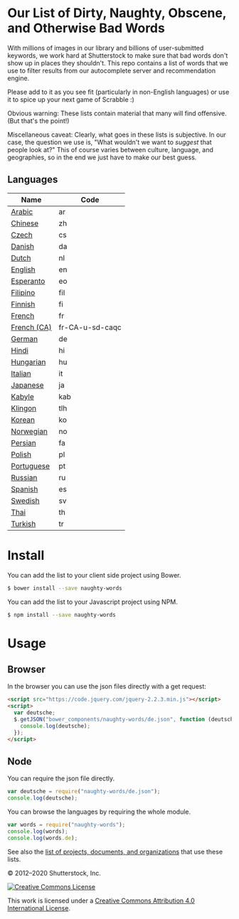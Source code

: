 # Our List of Dirty, Naughty, Obscene, and Otherwise Bad Words #

With millions of images in our library and billions of user-submitted keywords, we work hard at Shutterstock to make sure that bad words don't show up in places they shouldn't.  This repo contains a list of words that we use to filter results from our autocomplete server and recommendation engine.

Please add to it as you see fit (particularly in non-English languages) or use it to spice up your next game of Scrabble :)

Obvious warning: These lists contain material that many will find offensive.  (But that's the point!)

Miscellaneous caveat: Clearly, what goes in these lists is subjective.  In our case, the question we use is, "What wouldn't we want to *suggest* that people look at?"  This of course varies between culture, language, and geographies, so in the end we just have to make our best guess.

## Languages


| Name                               | Code              |
| ---------------------------------- | ----------------- |
| [Arabic](https://github.com/LDNOOBW/List-of-Dirty-Naughty-Obscene-and-Otherwise-Bad-Words/blob/master/ar)                       | ar                |
| [Chinese](https://github.com/LDNOOBW/List-of-Dirty-Naughty-Obscene-and-Otherwise-Bad-Words/blob/master/zh)                      | zh                |
| [Czech](https://github.com/LDNOOBW/List-of-Dirty-Naughty-Obscene-and-Otherwise-Bad-Words/blob/master/cs)                        | cs                |
| [Danish](https://github.com/LDNOOBW/List-of-Dirty-Naughty-Obscene-and-Otherwise-Bad-Words/blob/master/da)                       | da                |
| [Dutch](https://github.com/LDNOOBW/List-of-Dirty-Naughty-Obscene-and-Otherwise-Bad-Words/blob/master/nl)                        | nl                |
| [English](https://github.com/LDNOOBW/List-of-Dirty-Naughty-Obscene-and-Otherwise-Bad-Words/blob/master/en)                      | en                |
| [Esperanto](https://github.com/LDNOOBW/List-of-Dirty-Naughty-Obscene-and-Otherwise-Bad-Words/blob/master/eo)                    | eo                |
| [Filipino](https://github.com/LDNOOBW/List-of-Dirty-Naughty-Obscene-and-Otherwise-Bad-Words/blob/master/fil)                    | fil               |
| [Finnish](https://github.com/LDNOOBW/List-of-Dirty-Naughty-Obscene-and-Otherwise-Bad-Words/blob/master/fi)                      | fi                |
| [French](https://github.com/LDNOOBW/List-of-Dirty-Naughty-Obscene-and-Otherwise-Bad-Words/blob/master/fr)                       | fr                |
| [French (CA)](https://github.com/LDNOOBW/List-of-Dirty-Naughty-Obscene-and-Otherwise-Bad-Words/blob/master/fr-CA-u-sd-caqc)     | fr-CA-u-sd-caqc   |
| [German](https://github.com/LDNOOBW/List-of-Dirty-Naughty-Obscene-and-Otherwise-Bad-Words/blob/master/de)                       | de                |
| [Hindi](https://github.com/LDNOOBW/List-of-Dirty-Naughty-Obscene-and-Otherwise-Bad-Words/blob/master/hi)                        | hi                |
| [Hungarian](https://github.com/LDNOOBW/List-of-Dirty-Naughty-Obscene-and-Otherwise-Bad-Words/blob/master/hu)                    | hu                |
| [Italian](https://github.com/LDNOOBW/List-of-Dirty-Naughty-Obscene-and-Otherwise-Bad-Words/blob/master/it)                      | it                |
| [Japanese](https://github.com/LDNOOBW/List-of-Dirty-Naughty-Obscene-and-Otherwise-Bad-Words/blob/master/ja)                     | ja                |
| [Kabyle](https://github.com/LDNOOBW/List-of-Dirty-Naughty-Obscene-and-Otherwise-Bad-Words/blob/master/kab)                      | kab               |
| [Klingon](https://github.com/LDNOOBW/List-of-Dirty-Naughty-Obscene-and-Otherwise-Bad-Words/blob/master/tlh)                     | tlh               |
| [Korean](https://github.com/LDNOOBW/List-of-Dirty-Naughty-Obscene-and-Otherwise-Bad-Words/blob/master/ko)                       | ko                |
| [Norwegian](https://github.com/LDNOOBW/List-of-Dirty-Naughty-Obscene-and-Otherwise-Bad-Words/blob/master/no)                    | no                |
| [Persian](https://github.com/LDNOOBW/List-of-Dirty-Naughty-Obscene-and-Otherwise-Bad-Words/blob/master/fa)                      | fa                |
| [Polish](https://github.com/LDNOOBW/List-of-Dirty-Naughty-Obscene-and-Otherwise-Bad-Words/blob/master/pl)                       | pl                |
| [Portuguese](https://github.com/LDNOOBW/List-of-Dirty-Naughty-Obscene-and-Otherwise-Bad-Words/blob/master/pt)                   | pt                |
| [Russian](https://github.com/LDNOOBW/List-of-Dirty-Naughty-Obscene-and-Otherwise-Bad-Words/blob/master/ru)                      | ru                |
| [Spanish](https://github.com/LDNOOBW/List-of-Dirty-Naughty-Obscene-and-Otherwise-Bad-Words/blob/master/es)                      | es                |
| [Swedish](https://github.com/LDNOOBW/List-of-Dirty-Naughty-Obscene-and-Otherwise-Bad-Words/blob/master/sv)                      | sv                |
| [Thai](https://github.com/LDNOOBW/List-of-Dirty-Naughty-Obscene-and-Otherwise-Bad-Words/blob/master/th)                         | th                |
| [Turkish](https://github.com/LDNOOBW/List-of-Dirty-Naughty-Obscene-and-Otherwise-Bad-Words/blob/master/tr)                      | tr                |


# Install

You can add the list to your client side project using Bower.

```bash
$ bower install --save naughty-words
```

You can add the list to your Javascript project using NPM.


```bash
$ npm install --save naughty-words
```

# Usage

## Browser

In the browser you can use the json files directly with a get request:

```html
<script src="https://code.jquery.com/jquery-2.2.3.min.js"></script>
<script>
  var deutsche;
  $.getJSON("bower_components/naughty-words/de.json", function (deutsche) {
    console.log(deutsche);
  });
</script>
```

## Node

You can require the json file directly.

```javascript
var deutsche = require("naughty-words/de.json");
console.log(deutsche);
```

You can browse the languages by requiring the whole module.

```javascript
var words = require("naughty-words");
console.log(words);
console.log(words.de);
```


See also the [list of projects, documents, and organizations](https://github.com/LDNOOBW/List-of-Dirty-Naughty-Obscene-and-Otherwise-Bad-Words/blob/master/USERS.md) that use these lists.

© 2012–2020 Shutterstock, Inc.

[![Creative Commons License](http://i.creativecommons.org/l/by/4.0/80x15.png)](http://creativecommons.org/licenses/by/4.0/)

This work is licensed under a [Creative Commons Attribution 4.0 International License](http://creativecommons.org/licenses/by/4.0/).

